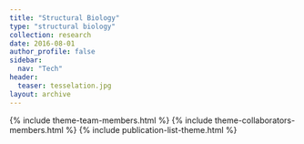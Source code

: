 ```yaml
---
title: "Structural Biology"
type: "structural biology"
collection: research
date: 2016-08-01
author_profile: false
sidebar:
  nav: "Tech"
header:
  teaser: tesselation.jpg
layout: archive
---
```


{% include theme-team-members.html %}
{% include theme-collaborators-members.html %}
{% include publication-list-theme.html %}
